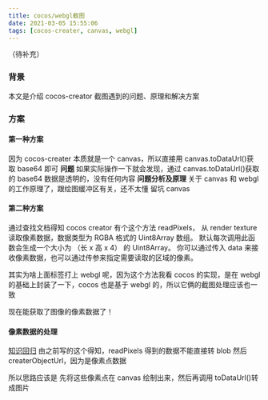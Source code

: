 ```yaml
---
title: cocos/webgl截图
date: 2021-03-05 15:55:06
tags: [cocos-creater, canvas, webgl]
---
```


（待补充）

### 背景

本文是介绍 cocos-creator 截图遇到的问题、原理和解决方案

### 方案

#### 第一种方案

因为 cocos-creater 本质就是一个 canvas，所以直接用 canvas.toDataUrl()获取 base64 即可
**问题**
如果实际操作一下就会发现，通过 canvas.toDataUrl()获取的 base64 数据是透明的，没有任何内容
**问题分析及原理**
关于 canvas 和 webgl 的工作原理了，跟绘图缓冲区有关，还不太懂 留坑
canvas

#### 第二种方案

通过查找文档得知 cocos creator 有个这个方法 readPixels，
从 render texture 读取像素数据，数据类型为 RGBA 格式的 Uint8Array 数组。 默认每次调用此函数会生成一个大小为 （长 x 高 x 4） 的 Uint8Array。 你可以通过传入 data 来接收像素数据，也可以通过传参来指定需要读取的区域的像素。

其实为啥上面标签打上 webgl 呢，因为这个方法我看 cocos 的实现，是在 webgl 的基础上封装了一下，cocos 也是基于 webgl 的，所以它俩的截图处理应该也一致

现在能获取了图像的像素数据了！

#### 像素数据的处理

[知识回归](https://ymbo.github.io/2021/03/01/Blob/#2%E3%80%81%E4%BB%80%E4%B9%88%E6%A0%B7%E7%9A%84%E6%95%B0%E6%8D%AE-createObjectURL-%E5%90%8E%E6%89%8D%E8%83%BD%E8%B5%8B%E5%80%BC%E7%BB%99-img-src-%E5%B1%95%E7%A4%BA%E5%87%BA%E6%9D%A5%EF%BC%9F)
由之前写的这个得知，readPixels 得到的数据不能直接转 blob 然后 createrObjectUrl，因为是像素点数据

所以思路应该是 先将这些像素点在 canvas 绘制出来，然后再调用 toDataUrl()转成图片
